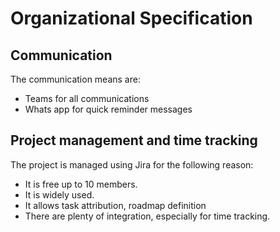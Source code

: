 # Organizational Specification



## Communication

The communication means are:

* Teams for all communications
* Whats app for quick reminder messages



## Project management and time tracking

The project is managed using Jira for the following reason:

* It is free up to 10 members.
* It is widely used.
* It allows task attribution, roadmap definition
* There are plenty of integration, especially for time tracking.